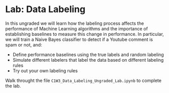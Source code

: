 # Lab: Data Labeling
In this ungraded we will learn how the labeling process affects the performance of Machine Learning algorithms and the importance of establishing baselines to measure this change in performance. In particular, we will train a Naive Bayes classifier to detect if a Youtube comment is spam or not, and:  
- Define performance baselines using the true labels and random labeling  
- Simulate different labelers that label the data based on different labeling rules    
- Try out your own labeling rules  

Walk throught the file `C1W3_Data_Labeling_Ungraded_Lab.ipynb` to complete the lab.
